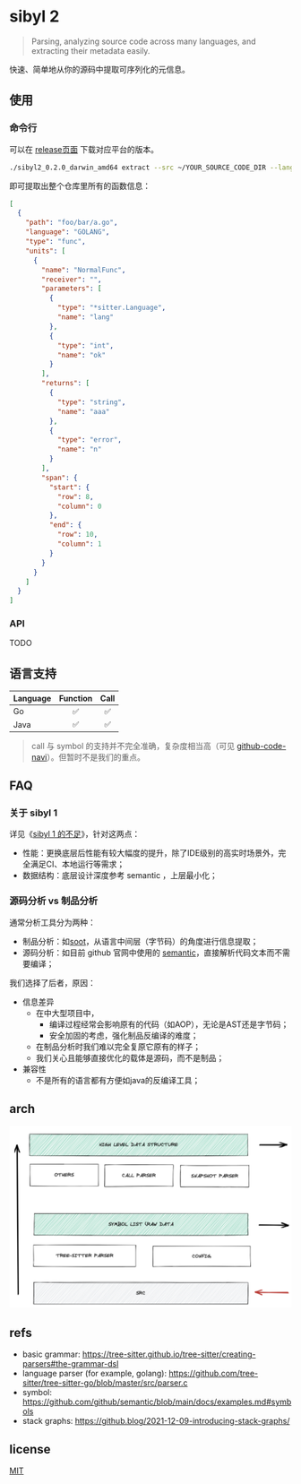 # sibyl 2

> Parsing, analyzing source code across many languages, and extracting their metadata easily.

快速、简单地从你的源码中提取可序列化的元信息。

## 使用

### 命令行

可以在 [release页面](https://github.com/williamfzc/sibyl2/releases) 下载对应平台的版本。

```bash
./sibyl2_0.2.0_darwin_amd64 extract --src ~/YOUR_SOURCE_CODE_DIR --lang GOLANG --type func
```

即可提取出整个仓库里所有的函数信息：

```json
[
  {
    "path": "foo/bar/a.go",
    "language": "GOLANG",
    "type": "func",
    "units": [
      {
        "name": "NormalFunc",
        "receiver": "",
        "parameters": [
          {
            "type": "*sitter.Language",
            "name": "lang"
          },
          {
            "type": "int",
            "name": "ok"
          }
        ],
        "returns": [
          {
            "type": "string",
            "name": "aaa"
          },
          {
            "type": "error",
            "name": "n"
          }
        ],
        "span": {
          "start": {
            "row": 8,
            "column": 0
          },
          "end": {
            "row": 10,
            "column": 1
          }
        }
      }
    ]
  }
]
```

### API

TODO

## 语言支持

| Language | Function | Call |
|:---------|:--------:|:----:|
| Go       |    ✅     |  ✅   |
| Java     |    ✅     |  ✅   |

> call 与 symbol 的支持并不完全准确，复杂度相当高（可见 [github-code-navi](https://docs.github.com/en/repositories/working-with-files/using-files/navigating-code-on-github#precise-and-search-based-navigation)）。但暂时不是我们的重点。

## FAQ

### 关于 sibyl 1

详见《[sibyl 1 的不足](https://github.com/williamfzc/sibyl#2022-09-24)》，针对这两点：

- 性能：更换底层后性能有较大幅度的提升，除了IDE级别的高实时场景外，完全满足CI、本地运行等需求；
- 数据结构：底层设计深度参考 semantic ，上层最小化；

### 源码分析 vs 制品分析

通常分析工具分为两种：

- 制品分析：如[soot](https://github.com/soot-oss/soot)，从语言中间层（字节码）的角度进行信息提取；
- 源码分析：如目前 github 官网中使用的 [semantic](https://github.com/github/semantic)，直接解析代码文本而不需要编译；

我们选择了后者，原因：

- 信息差异
    - 在中大型项目中，
        - 编译过程经常会影响原有的代码（如AOP），无论是AST还是字节码；
        - 安全加固的考虑，强化制品反编译的难度；
    - 在制品分析时我们难以完全复原它原有的样子；
    - 我们关心且能够直接优化的载体是源码，而不是制品；
- 兼容性
    - 不是所有的语言都有方便如java的反编译工具；

## arch

![](docs/arch.png)

## refs

- basic grammar: https://tree-sitter.github.io/tree-sitter/creating-parsers#the-grammar-dsl
- language parser (for example, golang): https://github.com/tree-sitter/tree-sitter-go/blob/master/src/parser.c
- symbol: https://github.com/github/semantic/blob/main/docs/examples.md#symbols
- stack graphs: https://github.blog/2021-12-09-introducing-stack-graphs/

## license

[MIT](LICENSE)
